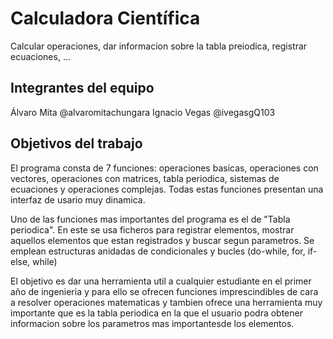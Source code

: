 # Calculadora Científica

Calcular operaciones, dar informacion sobre la tabla preiodica, registrar ecuaciones, ...

## Integrantes del equipo

Álvaro Mita  @alvaromitachungara
Ignacio Vegas @ivegasgQ103

## Objetivos del trabajo

El programa consta de 7 funciones: operaciones basicas, operaciones con vectores, operaciones con matrices, tabla periodica, sistemas de ecuaciones y operaciones complejas. Todas estas funciones presentan una interfaz de usario muy dinamica.

Uno de las funciones mas importantes del programa es el de "Tabla periodica". En este se usa ficheros para registrar elementos, mostrar aquellos elementos que estan registrados y buscar segun parametros. Se emplean estructuras anidadas de condicionales y bucles (do-while, for, if-else, while)

El objetivo es dar una herramienta util a cualquier estudiante en el primer año de ingenieria y para ello se ofrecen funciones imprescindibles de cara a resolver operaciones matematicas y tambien ofrece una herramienta muy importante que es la tabla periodica en la que el usuario podra obtener informacion sobre los parametros mas importantesde los elementos.
